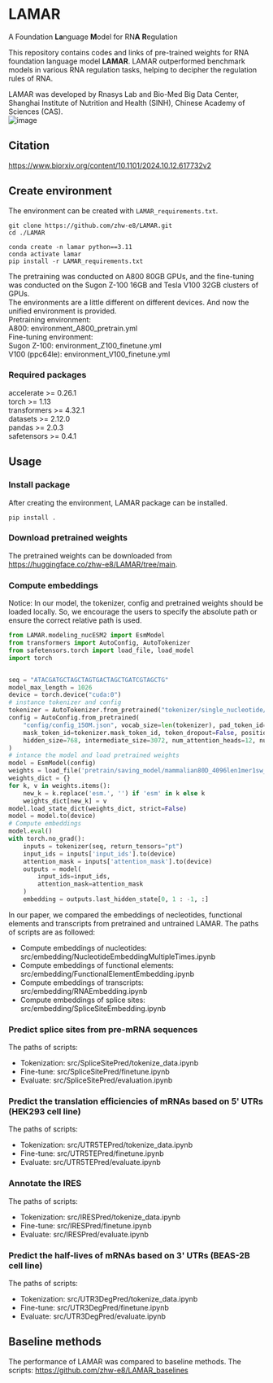 # LAMAR
A Foundation **La**nguage **M**odel for RN**A** **R**egulation

This repository contains codes and links of pre-trained weights for RNA foundation language model **LAMAR**. LAMAR outperformed benchmark models in various RNA regulation tasks, helping to decipher the regulation rules of RNA.  

LAMAR was developed by Rnasys Lab and Bio-Med Big Data Center, Shanghai Institute of Nutrition and Health (SINH), Chinese Academy of Sciences (CAS).  
![image](./ReadMe/overview.png)

## Citation
https://www.biorxiv.org/content/10.1101/2024.10.12.617732v2

## Create environment
The environment can be created with `LAMAR_requirements.txt`.  
```shell
git clone https://github.com/zhw-e8/LAMAR.git
cd ./LAMAR

conda create -n lamar python==3.11
conda activate lamar
pip install -r LAMAR_requirements.txt
```

The pretraining was conducted on A800 80GB GPUs, and the fine-tuning was conducted on the Sugon Z-100 16GB and Tesla V100 32GB clusters of GPUs.  
The environments are a little different on different devices. And now the unified environment is provided.       
Pretraining environment:   
    A800: environment_A800_pretrain.yml  
Fine-tuning environment:   
    Sugon Z-100: environment_Z100_finetune.yml  
    V100 (ppc64le): environment_V100_finetune.yml

### Required packages
accelerate >= 0.26.1  
torch >= 1.13  
transformers >= 4.32.1  
datasets >= 2.12.0  
pandas >= 2.0.3  
safetensors >= 0.4.1  

## Usage
### Install package
After creating the environment, LAMAR package can be installed.  
```shell
pip install .
```
### Download pretrained weights
The pretrained weights can be downloaded from https://huggingface.co/zhw-e8/LAMAR/tree/main.

### Compute embeddings
Notice: In our model, the tokenizer, config and pretrained weights should be loaded locally. So, we encourage the users to specify the absolute path or ensure the correct relative path is used.  
```python
from LAMAR.modeling_nucESM2 import EsmModel
from transformers import AutoConfig, AutoTokenizer
from safetensors.torch import load_file, load_model
import torch


seq = "ATACGATGCTAGCTAGTGACTAGCTGATCGTAGCTG"
model_max_length = 1026
device = torch.device("cuda:0")
# instance tokenizer and config
tokenizer = AutoTokenizer.from_pretrained("tokenizer/single_nucleotide/", model_max_length=model_max_length)
config = AutoConfig.from_pretrained(
    "config/config_150M.json", vocab_size=len(tokenizer), pad_token_id=tokenizer.pad_token_id,
    mask_token_id=tokenizer.mask_token_id, token_dropout=False, positional_embedding_type='rotary', 
    hidden_size=768, intermediate_size=3072, num_attention_heads=12, num_hidden_layers=12
)
# intance the model and load pretrained weights
model = EsmModel(config)
weights = load_file('pretrain/saving_model/mammalian80D_4096len1mer1sw_80M/checkpoint-250000/model.safetensors')
weights_dict = {}
for k, v in weights.items():
    new_k = k.replace('esm.', '') if 'esm' in k else k
    weights_dict[new_k] = v
model.load_state_dict(weights_dict, strict=False)
model = model.to(device)
# Compute embeddings
model.eval()
with torch.no_grad():
    inputs = tokenizer(seq, return_tensors="pt")
    input_ids = inputs['input_ids'].to(device)
    attention_mask = inputs['attention_mask'].to(device)
    outputs = model(
        input_ids=input_ids, 
        attention_mask=attention_mask
    )
    embedding = outputs.last_hidden_state[0, 1 : -1, :]
```

In our paper, we compared the embeddings of necleotides, functional elements and transcripts from pretrained and untrained LAMAR. The paths of scripts are as followed:     
* Compute embeddings of nucleotides: src/embedding/NucleotideEmbeddingMultipleTimes.ipynb  
* Compute embeddings of functional elements: src/embedding/FunctionalElementEmbedding.ipynb  
* Compute embeddings of transcripts: src/embedding/RNAEmbedding.ipynb  
* Compute embeddings of splice sites: src/embedding/SpliceSiteEmbedding.ipynb  

### Predict splice sites from pre-mRNA sequences
The paths of scripts:  
* Tokenization: src/SpliceSitePred/tokenize_data.ipynb  
* Fine-tune: src/SpliceSitePred/finetune.ipynb  
* Evaluate: src/SpliceSitePred/evaluation.ipynb

### Predict the translation efficiencies of mRNAs based on 5' UTRs (HEK293 cell line)
The paths of scripts:   
* Tokenization: src/UTR5TEPred/tokenize_data.ipynb  
* Fine-tune: src/UTR5TEPred/finetune.ipynb  
* Evaluate: src/UTR5TEPred/evaluate.ipynb  

### Annotate the IRES
The paths of scripts:  
* Tokenization: src/IRESPred/tokenize_data.ipynb  
* Fine-tune: src/IRESPred/finetune.ipynb  
* Evaluate: src/IRESPred/evaluate.ipynb  
  
### Predict the half-lives of mRNAs based on 3' UTRs (BEAS-2B cell line)  
The paths of scripts:   
* Tokenization: src/UTR3DegPred/tokenize_data.ipynb  
* Fine-tune: src/UTR3DegPred/finetune.ipynb  
* Evaluate: src/UTR3DegPred/evaluate.ipynb  

## Baseline methods
The performance of LAMAR was compared to baseline methods. The scripts: https://github.com/zhw-e8/LAMAR_baselines
